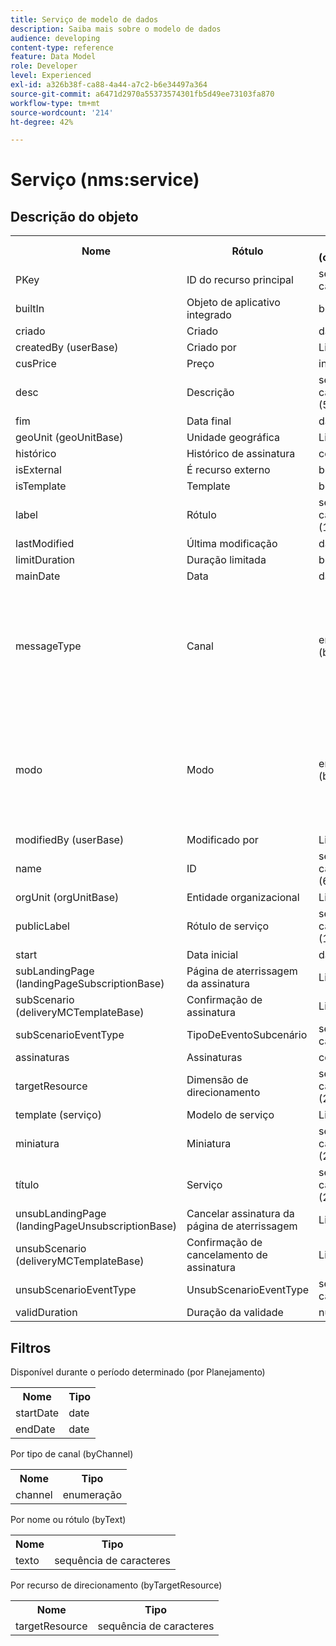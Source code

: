 ```yaml
---
title: Serviço de modelo de dados
description: Saiba mais sobre o modelo de dados
audience: developing
content-type: reference
feature: Data Model
role: Developer
level: Experienced
exl-id: a326b38f-ca88-4a44-a7c2-b6e34497a364
source-git-commit: a6471d2970a55373574301fb5d49ee73103fa870
workflow-type: tm+mt
source-wordcount: '214'
ht-degree: 42%

---
```


# Serviço (nms:service)

## Descrição do objeto

<table>
               <tr>
                  <th>Nome</th>
                  <th>Rótulo</th>
                  <th>Tipo (comprimento)</th>
                  <th>Valores de lista discriminada</th>
               </tr>
               <tr>
                  <td>PKey</td>
                  <td>ID do recurso principal</td>
                  <td>sequência de caracteres </td>
                  <td> </td>
               </tr>
               <tr>
                  <td>builtIn</td>
                  <td>Objeto de aplicativo integrado</td>
                  <td>booleano </td>
                  <td> </td>
               </tr>
               <tr>
                  <td>criado</td>
                  <td>Criado</td>
                  <td>date </td>
                  <td> </td>
               </tr>
               <tr>
                  <td>createdBy (userBase)</td>
                  <td>Criado por</td>
                  <td>Link  </td>
                  <td> </td>
               </tr>
               <tr>
                  <td>cusPrice</td>
                  <td>Preço</td>
                  <td>inteiro </td>
                  <td> </td>
               </tr>
               <tr>
                  <td>desc</td>
                  <td>Descrição</td>
                  <td>sequência de caracteres (512)</td>
                  <td> </td>
               </tr>
               <tr>
                  <td>fim</td>
                  <td>Data final</td>
                  <td>date </td>
                  <td> </td>
               </tr>
               <tr>
                  <td>geoUnit (geoUnitBase)</td>
                  <td>Unidade geográfica</td>
                  <td>Link  </td>
                  <td> </td>
               </tr>
               <tr>
                  <td>histórico</td>
                  <td>Histórico de assinatura</td>
                  <td>coleção </td>
                  <td> </td>
               </tr>
               <tr>
                  <td>isExternal</td>
                  <td>É recurso externo</td>
                  <td>booleano </td>
                  <td> </td>
               </tr>
               <tr>
                  <td>isTemplate</td>
                  <td>Template</td>
                  <td>booleano </td>
                  <td> </td>
               </tr>
               <tr>
                  <td>label</td>
                  <td>Rótulo</td>
                  <td>sequência de caracteres (128)</td>
                  <td> </td>
               </tr>
               <tr>
                  <td>lastModified</td>
                  <td>Última modificação</td>
                  <td>date </td>
                  <td> </td>
               </tr>
               <tr>
                  <td>limitDuration</td>
                  <td>Duração limitada</td>
                  <td>booleano </td>
                  <td> </td>
               </tr>
               <tr>
                  <td>mainDate</td>
                  <td>Data</td>
                  <td>data (255)</td>
                  <td> </td>
               </tr>
               <tr>
                  <td>messageType</td>
                  <td>Canal</td>
                  <td>enumeração (byte) </td>
                  <td>
                     <ul>
                        <li>Móvel (SMS) - sms - 1</li>
                        <li>Email - email - 0</li>
                        <li>VALOR INVÁLIDO - __Valor_Inválido__ - __Valor_Inválido__</li>
                     </ul>
                  </td>
               </tr>
               <tr>
                  <td>modo</td>
                  <td>Modo</td>
                  <td>enumeração (byte) </td>
                  <td>
                     <ul>
                        <li>Viral - viral - 1</li>
                        <li>Informativo - informativo - 0</li>
                        <li>VALOR INVÁLIDO - __Valor_Inválido__ - __Valor_Inválido__</li>
                     </ul>
                  </td>
               </tr>
               <tr>
                  <td>modifiedBy (userBase)</td>
                  <td>Modificado por</td>
                  <td>Link  </td>
                  <td> </td>
               </tr>
               <tr>
                  <td>name</td>
                  <td>ID</td>
                  <td>sequência de caracteres (64)</td>
                  <td> </td>
               </tr>
               <tr>
                  <td>orgUnit (orgUnitBase)</td>
                  <td>Entidade organizacional</td>
                  <td>Link  </td>
                  <td> </td>
               </tr>
               <tr>
                  <td>publicLabel</td>
                  <td>Rótulo de serviço</td>
                  <td>sequência de caracteres (128)</td>
                  <td> </td>
               </tr>
               <tr>
                  <td>start</td>
                  <td>Data inicial</td>
                  <td>date </td>
                  <td> </td>
               </tr>
               <tr>
                  <td>subLandingPage (landingPageSubscriptionBase)</td>
                  <td>Página de aterrissagem da assinatura</td>
                  <td>Link  </td>
                  <td> </td>
               </tr>
               <tr>
                  <td>subScenario (deliveryMCTemplateBase)</td>
                  <td>Confirmação de assinatura</td>
                  <td>Link  </td>
                  <td> </td>
               </tr>
               <tr>
                  <td>subScenarioEventType</td>
                  <td>TipoDeEventoSubcenário</td>
                  <td>sequência de caracteres </td>
                  <td> </td>
               </tr>
               <tr>
                  <td>assinaturas</td>
                  <td>Assinaturas</td>
                  <td>coleção </td>
                  <td> </td>
               </tr>
               <tr>
                  <td>targetResource</td>
                  <td>Dimensão de direcionamento</td>
                  <td>sequência de caracteres (255)</td>
                  <td> </td>
               </tr>
               <tr>
                  <td>template (serviço)</td>
                  <td>Modelo de serviço</td>
                  <td>Link  </td>
                  <td> </td>
               </tr>
               <tr>
                  <td>miniatura</td>
                  <td>Miniatura</td>
                  <td>sequência de caracteres (255)</td>
                  <td> </td>
               </tr>
               <tr>
                  <td>título</td>
                  <td>Serviço</td>
                  <td>sequência de caracteres (255)</td>
                  <td> </td>
               </tr>
               <tr>
                  <td>unsubLandingPage (landingPageUnsubscriptionBase)</td>
                  <td>Cancelar assinatura da página de aterrissagem</td>
                  <td>Link  </td>
                  <td> </td>
               </tr>
               <tr>
                  <td>unsubScenario (deliveryMCTemplateBase)</td>
                  <td>Confirmação de cancelamento de assinatura</td>
                  <td>Link  </td>
                  <td> </td>
               </tr>
               <tr>
                  <td>unsubScenarioEventType</td>
                  <td>UnsubScenarioEventType</td>
                  <td>sequência de caracteres </td>
                  <td> </td>
               </tr>
               <tr>
                  <td>validDuration</td>
                  <td>Duração da validade</td>
                  <td>número </td>
                  <td> </td>
               </tr>
            </table>

## Filtros

Disponível durante o período determinado (por Planejamento)

<table>
    <tr>
    <th>Nome</th>
    <th>Tipo</th>
    </tr>
    <tr>
    <td>startDate</td>
    <td>date</td>
    </tr>
    <tr>
    <td>endDate</td>
    <td>date</td>
    </tr>
</table>

Por tipo de canal (byChannel)

<table>
<tr>
<th>Nome</th>
<th>Tipo</th>
</tr>
<tr>
<td>channel</td>
<td>enumeração</td>
</tr>
</table>

Por nome ou rótulo (byText)

<table>
<tr>
<th>Nome</th>
<th>Tipo</th>
</tr>
<tr>
<td>texto</td>
<td>sequência de caracteres</td>
</tr>
</table>

Por recurso de direcionamento (byTargetResource)

<table>
<tr>
<th>Nome</th>
<th>Tipo</th>
</tr>
<tr>
<td>targetResource</td>
<td>sequência de caracteres</td>
</tr>
</table>
